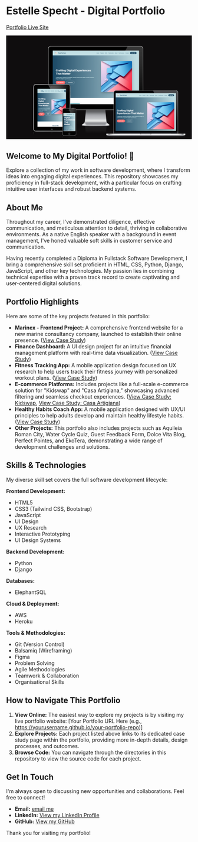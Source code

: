# Estelle Specht - Digital Portfolio

[Portfolio Live Site](https://ui.dev/amiresponsive?url=https://estii20.github.io/ux_portfolio/index.html)

![Am I responsive Portfolio](images/am_i_responsive_portfolio.png)

## Welcome to My Digital Portfolio! 👋

Explore a collection of my work in software development, where I transform ideas into engaging digital experiences. This repository showcases my proficiency in full-stack development, with a particular focus on crafting intuitive user interfaces and robust backend systems.

## About Me

Throughout my career, I've demonstrated diligence, effective communication, and meticulous attention to detail, thriving in collaborative environments. As a native English speaker with a background in event management, I've honed valuable soft skills in customer service and communication.

Having recently completed a Diploma in Fullstack Software Development, I bring a comprehensive skill set proficient in HTML, CSS, Python, Django, JavaScript, and other key technologies. My passion lies in combining technical expertise with a proven track record to create captivating and user-centered digital solutions.

## Portfolio Highlights

Here are some of the key projects featured in this portfolio:

* **Marinex - Frontend Project:** A comprehensive frontend website for a new marine consultancy company, launched to establish their online presence. ([View Case Study](https://estii20.github.io/ux_portfolio/marinex.html))
* **Finance Dashboard:** A UI design project for an intuitive financial management platform with real-time data visualization. ([View Case Study](https://estii20.github.io/ux_portfolio/finance_hub.html))
* **Fitness Tracking App:** A mobile application design focused on UX research to help users track their fitness journey with personalized workout plans. ([View Case Study](https://estii20.github.io/ux_portfolio/fitness_app.html))
* **E-commerce Platforms:** Includes projects like a full-scale e-commerce solution for "Kidswap" and "Casa Artigiana," showcasing advanced filtering and seamless checkout experiences. ([View Case Study: Kidswap](https://estii20.github.io/ux_portfolio/e_commerce.html), [View Case Study: Casa Artigiana](https://estii20.github.io/ux_portfolio/casa_artigiana.html))
* **Healthy Habits Coach App:** A mobile application designed with UX/UI principles to help adults develop and maintain healthy lifestyle habits. ([View Case Study](https://estii20.github.io/ux_portfolio/healthy_habits.html))
* **Other Projects:** This portfolio also includes projects such as Aquileia Roman City, Water Cycle Quiz, Guest Feedback Form, Dolce Vita Blog, Perfect Pointes, and EkoTera, demonstrating a wide range of development challenges and solutions.

## Skills & Technologies

My diverse skill set covers the full software development lifecycle:

**Frontend Development:**
* HTML5
* CSS3 (Tailwind CSS, Bootstrap)
* JavaScript
* UI Design
* UX Research
* Interactive Prototyping
* UI Design Systems

**Backend Development:**
* Python
* Django

**Databases:**
* ElephantSQL

**Cloud & Deployment:**
* AWS
* Heroku

**Tools & Methodologies:**
* Git (Version Control)
* Balsamiq (Wireframing)
* Figma
* Problem Solving
* Agile Methodologies
* Teamwork & Collaboration
* Organisational Skills

## How to Navigate This Portfolio

1.  **View Online:** The easiest way to explore my projects is by visiting my live portfolio website: [Your Portfolio URL Here (e.g., https://yourusername.github.io/your-portfolio-repo)]
2.  **Explore Projects:** Each project listed above links to its dedicated case study page within the portfolio, providing more in-depth details, design processes, and outcomes.
3.  **Browse Code:** You can navigate through the directories in this repository to view the source code for each project.

## Get In Touch

I'm always open to discussing new opportunities and collaborations. Feel free to connect!

* **Email:** [email me](estellespecht@hotmail.co.uk)
* **LinkedIn:** [View my LinkedIn Profile](https://www.linkedin.com/in/estelle-specht-947ba526/)
* **GitHub:** [View my GitHub](https://github.com/estii20)

Thank you for visiting my portfolio!